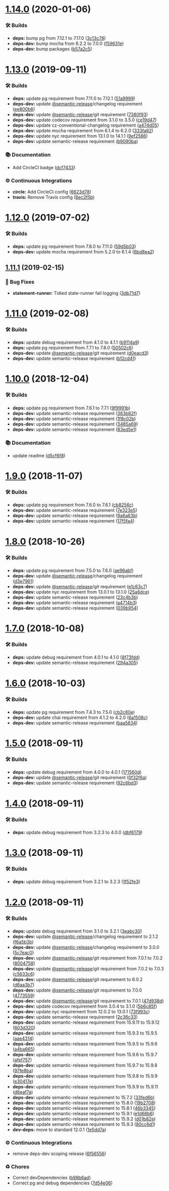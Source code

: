 # [1.14.0](https://github.com/wmfs/hl-pg-client/compare/v1.13.0...v1.14.0) (2020-01-06)


### 🛠 Builds

* **deps:** bump pg from 7.12.1 to 7.17.0 ([3c13c78](https://github.com/wmfs/hl-pg-client/commit/3c13c78a0582297862884565d05365d11493bac0))
* **deps-dev:** bump mocha from 6.2.2 to 7.0.0 ([f59631e](https://github.com/wmfs/hl-pg-client/commit/f59631e0accf1f175c65222db9d23c77d2cc23a6))
* **deps-dev:** bump packages ([b57a2c5](https://github.com/wmfs/hl-pg-client/commit/b57a2c5db38b4148db572d1d762c17b033ea69a2))

# [1.13.0](https://github.com/wmfs/hl-pg-client/compare/v1.12.0...v1.13.0) (2019-09-11)


### 🛠 Builds

* **deps:** update pg requirement from 7.11.0 to 7.12.1 ([51a9999](https://github.com/wmfs/hl-pg-client/commit/51a9999))
* **deps-dev:** update [@semantic-release](https://github.com/semantic-release)/changelog requirement ([ee800b6](https://github.com/wmfs/hl-pg-client/commit/ee800b6))
* **deps-dev:** update [@semantic-release](https://github.com/semantic-release)/git requirement ([7380f93](https://github.com/wmfs/hl-pg-client/commit/7380f93))
* **deps-dev:** update codecov requirement from 3.1.0 to 3.5.0 ([ce19d47](https://github.com/wmfs/hl-pg-client/commit/ce19d47))
* **deps-dev:** update cz-conventional-changelog requirement ([a474d05](https://github.com/wmfs/hl-pg-client/commit/a474d05))
* **deps-dev:** update mocha requirement from 6.1.4 to 6.2.0 ([333fa62](https://github.com/wmfs/hl-pg-client/commit/333fa62))
* **deps-dev:** update nyc requirement from 13.1.0 to 14.1.1 ([9ef2586](https://github.com/wmfs/hl-pg-client/commit/9ef2586))
* **deps-dev:** update semantic-release requirement ([b9090ba](https://github.com/wmfs/hl-pg-client/commit/b9090ba))


### 📚 Documentation

* Add CircleCI badge ([dcf7433](https://github.com/wmfs/hl-pg-client/commit/dcf7433))


### ⚙️ Continuous Integrations

* **circle:** Add CircleCI config ([6623d78](https://github.com/wmfs/hl-pg-client/commit/6623d78))
* **travis:** Remove Travis config ([6ec2f5b](https://github.com/wmfs/hl-pg-client/commit/6ec2f5b))

# [1.12.0](https://github.com/wmfs/hl-pg-client/compare/v1.11.1...v1.12.0) (2019-07-02)


### 🛠 Builds

* **deps:** update pg requirement from 7.8.0 to 7.11.0 ([59d5b03](https://github.com/wmfs/hl-pg-client/commit/59d5b03))
* **deps-dev:** update mocha requirement from 5.2.0 to 6.1.4 ([6bd8ea2](https://github.com/wmfs/hl-pg-client/commit/6bd8ea2))

## [1.11.1](https://github.com/wmfs/hl-pg-client/compare/v1.11.0...v1.11.1) (2019-02-15)


### 🐛 Bug Fixes

* **statement-runner:** Tidied state-runner fail logging ([3db71d7](https://github.com/wmfs/hl-pg-client/commit/3db71d7))

# [1.11.0](https://github.com/wmfs/hl-pg-client/compare/v1.10.0...v1.11.0) (2019-02-08)


### 🛠 Builds

* **deps:** update debug requirement from 4.1.0 to 4.1.1 ([b9114a9](https://github.com/wmfs/hl-pg-client/commit/b9114a9))
* **deps:** update pg requirement from 7.7.1 to 7.8.0 ([50502c6](https://github.com/wmfs/hl-pg-client/commit/50502c6))
* **deps-dev:** update [@semantic-release](https://github.com/semantic-release)/git requirement ([d0eacd3](https://github.com/wmfs/hl-pg-client/commit/d0eacd3))
* **deps-dev:** update semantic-release requirement ([b12cd41](https://github.com/wmfs/hl-pg-client/commit/b12cd41))

# [1.10.0](https://github.com/wmfs/hl-pg-client/compare/v1.9.0...v1.10.0) (2018-12-04)


### 🛠 Builds

* **deps:** update pg requirement from 7.6.1 to 7.7.1 ([9f9991b](https://github.com/wmfs/hl-pg-client/commit/9f9991b))
* **deps-dev:** update semantic-release requirement ([363b82f](https://github.com/wmfs/hl-pg-client/commit/363b82f))
* **deps-dev:** update semantic-release requirement ([1f8c02b](https://github.com/wmfs/hl-pg-client/commit/1f8c02b))
* **deps-dev:** update semantic-release requirement ([3485a69](https://github.com/wmfs/hl-pg-client/commit/3485a69))
* **deps-dev:** update semantic-release requirement ([83ed5e1](https://github.com/wmfs/hl-pg-client/commit/83ed5e1))


### 📚 Documentation

* update readme ([d5cf6f8](https://github.com/wmfs/hl-pg-client/commit/d5cf6f8))

# [1.9.0](https://github.com/wmfs/hl-pg-client/compare/v1.8.0...v1.9.0) (2018-11-07)


### 🛠 Builds

* **deps:** update pg requirement from 7.6.0 to 7.6.1 ([cb8256c](https://github.com/wmfs/hl-pg-client/commit/cb8256c))
* **deps-dev:** update semantic-release requirement ([7e323e5](https://github.com/wmfs/hl-pg-client/commit/7e323e5))
* **deps-dev:** update semantic-release requirement ([9a6a63b](https://github.com/wmfs/hl-pg-client/commit/9a6a63b))
* **deps-dev:** update semantic-release requirement ([17f5fa4](https://github.com/wmfs/hl-pg-client/commit/17f5fa4))

# [1.8.0](https://github.com/wmfs/hl-pg-client/compare/v1.7.0...v1.8.0) (2018-10-26)


### 🛠 Builds

* **deps:** update pg requirement from 7.5.0 to 7.6.0 ([ae96abf](https://github.com/wmfs/hl-pg-client/commit/ae96abf))
* **deps-dev:** update [@semantic-release](https://github.com/semantic-release)/changelog requirement ([d3e7961](https://github.com/wmfs/hl-pg-client/commit/d3e7961))
* **deps-dev:** update [@semantic-release](https://github.com/semantic-release)/git requirement ([e1c63c7](https://github.com/wmfs/hl-pg-client/commit/e1c63c7))
* **deps-dev:** update nyc requirement from 13.0.1 to 13.1.0 ([25a6dce](https://github.com/wmfs/hl-pg-client/commit/25a6dce))
* **deps-dev:** update semantic-release requirement ([23c4b3b](https://github.com/wmfs/hl-pg-client/commit/23c4b3b))
* **deps-dev:** update semantic-release requirement ([a4714b3](https://github.com/wmfs/hl-pg-client/commit/a4714b3))
* **deps-dev:** update semantic-release requirement ([039b954](https://github.com/wmfs/hl-pg-client/commit/039b954))

# [1.7.0](https://github.com/wmfs/hl-pg-client/compare/v1.6.0...v1.7.0) (2018-10-08)


### 🛠 Builds

* **deps:** update debug requirement from 4.0.1 to 4.1.0 ([8f73fdd](https://github.com/wmfs/hl-pg-client/commit/8f73fdd))
* **deps-dev:** update semantic-release requirement ([294a305](https://github.com/wmfs/hl-pg-client/commit/294a305))

# [1.6.0](https://github.com/wmfs/hl-pg-client/compare/v1.5.0...v1.6.0) (2018-10-03)


### 🛠 Builds

* **deps:** update pg requirement from 7.4.3 to 7.5.0 ([cb2c80e](https://github.com/wmfs/hl-pg-client/commit/cb2c80e))
* **deps-dev:** update chai requirement from 4.1.2 to 4.2.0 ([6a1508c](https://github.com/wmfs/hl-pg-client/commit/6a1508c))
* **deps-dev:** update semantic-release requirement ([baa5834](https://github.com/wmfs/hl-pg-client/commit/baa5834))

# [1.5.0](https://github.com/wmfs/hl-pg-client/compare/v1.4.0...v1.5.0) (2018-09-11)


### 🛠 Builds

* **deps:** update debug requirement from 4.0.0 to 4.0.1 ([171560d](https://github.com/wmfs/hl-pg-client/commit/171560d))
* **deps-dev:** update [@semantic-release](https://github.com/semantic-release)/git requirement ([0f32f6a](https://github.com/wmfs/hl-pg-client/commit/0f32f6a))
* **deps-dev:** update semantic-release requirement ([92c6bd3](https://github.com/wmfs/hl-pg-client/commit/92c6bd3))

# [1.4.0](https://github.com/wmfs/hl-pg-client/compare/v1.3.0...v1.4.0) (2018-09-11)


### 🛠 Builds

* **deps:** update debug requirement from 3.2.3 to 4.0.0 ([dbf6179](https://github.com/wmfs/hl-pg-client/commit/dbf6179))

# [1.3.0](https://github.com/wmfs/hl-pg-client/compare/v1.2.0...v1.3.0) (2018-09-11)


### 🛠 Builds

* **deps:** update debug requirement from 3.2.1 to 3.2.3 ([1f52fe3](https://github.com/wmfs/hl-pg-client/commit/1f52fe3))

# [1.2.0](https://github.com/wmfs/hl-pg-client/compare/v1.1.3...v1.2.0) (2018-09-11)


### 🛠 Builds

* **deps:** update debug requirement from 3.1.0 to 3.2.1 ([3eabc30](https://github.com/wmfs/hl-pg-client/commit/3eabc30))
* **deps-dev:** update [@semantic-release](https://github.com/semantic-release)/changelog requirement to 2.1.2 ([f6a5b3b](https://github.com/wmfs/hl-pg-client/commit/f6a5b3b))
* **deps-dev:** update [@semantic-release](https://github.com/semantic-release)/changelog requirement to 3.0.0 ([5c7eac0](https://github.com/wmfs/hl-pg-client/commit/5c7eac0))
* **deps-dev:** update [@semantic-release](https://github.com/semantic-release)/git requirement from 7.0.1 to 7.0.2 ([8004758](https://github.com/wmfs/hl-pg-client/commit/8004758))
* **deps-dev:** update [@semantic-release](https://github.com/semantic-release)/git requirement from 7.0.2 to 7.0.3 ([c5633c6](https://github.com/wmfs/hl-pg-client/commit/c5633c6))
* **deps-dev:** update [@semantic-release](https://github.com/semantic-release)/git requirement to 6.0.2 ([d6aa3b7](https://github.com/wmfs/hl-pg-client/commit/d6aa3b7))
* **deps-dev:** update [@semantic-release](https://github.com/semantic-release)/git requirement to 7.0.0 ([4773559](https://github.com/wmfs/hl-pg-client/commit/4773559))
* **deps-dev:** update [@semantic-release](https://github.com/semantic-release)/git requirement to 7.0.1 ([47d938d](https://github.com/wmfs/hl-pg-client/commit/47d938d))
* **deps-dev:** update codecov requirement from 3.0.4 to 3.1.0 ([5b6c85f](https://github.com/wmfs/hl-pg-client/commit/5b6c85f))
* **deps-dev:** update nyc requirement from 12.0.2 to 13.0.1 ([73f993c](https://github.com/wmfs/hl-pg-client/commit/73f993c))
* **deps-dev:** update semantic-release requirement ([2c36c33](https://github.com/wmfs/hl-pg-client/commit/2c36c33))
* **deps-dev:** update semantic-release requirement from 15.9.11 to 15.9.12 ([603d320](https://github.com/wmfs/hl-pg-client/commit/603d320))
* **deps-dev:** update semantic-release requirement from 15.9.3 to 15.9.5 ([aae4314](https://github.com/wmfs/hl-pg-client/commit/aae4314))
* **deps-dev:** update semantic-release requirement from 15.9.5 to 15.9.6 ([a4ba665](https://github.com/wmfs/hl-pg-client/commit/a4ba665))
* **deps-dev:** update semantic-release requirement from 15.9.6 to 15.9.7 ([afef757](https://github.com/wmfs/hl-pg-client/commit/afef757))
* **deps-dev:** update semantic-release requirement from 15.9.7 to 15.9.8 ([97fe8ba](https://github.com/wmfs/hl-pg-client/commit/97fe8ba))
* **deps-dev:** update semantic-release requirement from 15.9.8 to 15.9.9 ([e30417e](https://github.com/wmfs/hl-pg-client/commit/e30417e))
* **deps-dev:** update semantic-release requirement from 15.9.9 to 15.9.11 ([d6eaf7a](https://github.com/wmfs/hl-pg-client/commit/d6eaf7a))
* **deps-dev:** update semantic-release requirement to 15.7.2 ([33fed6b](https://github.com/wmfs/hl-pg-client/commit/33fed6b))
* **deps-dev:** update semantic-release requirement to 15.8.0 ([19b2708](https://github.com/wmfs/hl-pg-client/commit/19b2708))
* **deps-dev:** update semantic-release requirement to 15.8.1 ([46b3345](https://github.com/wmfs/hl-pg-client/commit/46b3345))
* **deps-dev:** update semantic-release requirement to 15.9.1 ([e1d68b6](https://github.com/wmfs/hl-pg-client/commit/e1d68b6))
* **deps-dev:** update semantic-release requirement to 15.9.2 ([d01b82e](https://github.com/wmfs/hl-pg-client/commit/d01b82e))
* **deps-dev:** update semantic-release requirement to 15.9.3 ([80cc6d1](https://github.com/wmfs/hl-pg-client/commit/80cc6d1))
* **dev-deps:** move to standard 12.0.1 ([1e5dd7a](https://github.com/wmfs/hl-pg-client/commit/1e5dd7a))


### ⚙️ Continuous Integrations

* remove deps-dev scoping release ([6f56556](https://github.com/wmfs/hl-pg-client/commit/6f56556))


### ♻️ Chores

* Correct devDependencies ([b98b6ad](https://github.com/wmfs/hl-pg-client/commit/b98b6ad))
* Correct pg and debug dependencies ([7d54e06](https://github.com/wmfs/hl-pg-client/commit/7d54e06))
